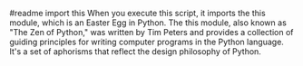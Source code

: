 #readme
import this
When you execute this script, it imports the this module, which is an Easter Egg in Python. The this module, also known as "The Zen of Python," was written by Tim Peters and provides a collection of guiding principles for writing computer programs in the Python language. It's a set of aphorisms that reflect the design philosophy of Python.

